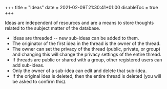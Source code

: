 +++
title = "Ideas"
date = 2021-02-09T21:30:41+01:00
disableToc = true
+++

Ideas are independent of resources and are a means to store thoughts related to the subject matter of the database.

* Ideas are threaded -- new sub-ideas can be added to them.
* The originator of the first idea in the thread is the owner of the thread.
* The owner can set the privacy of the thread (public, private, or group) and changing this will change the privacy settings of the entire thread.
* If threads are public or shared with a group, other registered users can add sub-ideas.
* Only the owner of a sub-idea can edit and delete that sub-idea.
* If the original idea is deleted, then the entire thread is deleted (you will be asked to confirm this).
